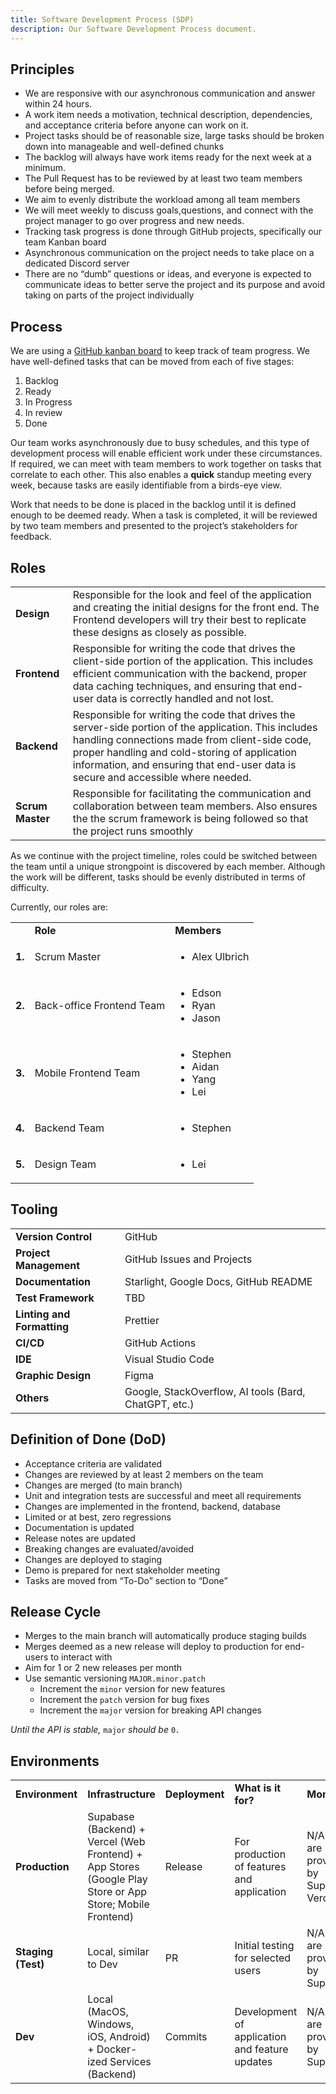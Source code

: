 ```yaml
---
title: Software Development Process (SDP)
description: Our Software Development Process document.
---
```


## **Principles**



* We are responsive with our asynchronous communication and answer within 24 hours.
* A work item needs a motivation, technical description, dependencies, and acceptance criteria before anyone can work on it.
* Project tasks should be of reasonable size, large tasks should be broken down into manageable and well-defined chunks
* The backlog will always have work items ready for the next week at a minimum.
* The Pull Request has to be reviewed by at least two team members before being merged.
* We aim to evenly distribute the workload among all team members
* We will meet weekly to discuss goals,questions, and connect with the project manager to go over progress and new needs.
* Tracking task progress is done through GitHub projects, specifically our team Kanban board
* Asynchronous communication on the project needs to take place on a dedicated Discord server
* There are no “dumb” questions or ideas, and everyone is expected to communicate ideas to better serve the project and its purpose and avoid taking on parts of the project individually


## **Process**

We are using a [GitHub kanban board](https://github.com/orgs/OregonStateUniversity/projects/1) to keep track of team progress. We have well-defined tasks that can be moved from each of five stages:



1. Backlog
2. Ready
3. In Progress
4. In review
5. Done

Our team works asynchronously due to busy schedules, and this type of development process will enable efficient work under these circumstances. If required, we can meet with team members to work together on tasks that correlate to each other. This also enables a **quick** standup meeting every week, because tasks are easily identifiable from a birds-eye view. 

Work that needs to be done is placed in the backlog until it is defined enough to be deemed ready. When a task is completed, it will be reviewed by two team members and presented to the project’s stakeholders for feedback.


## **Roles**


<table>
  <tr>
   <td><strong>Design</strong>
   </td>
   <td>Responsible for the look and feel of the application and creating the initial designs for the front end. The Frontend developers will try their best to replicate these designs as closely as possible.  
   </td>
  </tr>
  <tr>
   <td><strong>Frontend</strong>
   </td>
   <td>Responsible for writing the code that drives the client-side portion of the application. This includes efficient communication with the backend, proper data caching techniques, and ensuring that end-user data is correctly handled and not lost.
   </td>
  </tr>
  <tr>
   <td><strong>Backend</strong>
   </td>
   <td>Responsible for writing the code that drives the server-side portion of the application. This includes handling connections made from client-side code, proper handling and cold-storing of application information, and ensuring that end-user data is secure and accessible where needed.
   </td>
  </tr>
  <tr>
   <td><strong>Scrum Master</strong>
   </td>
   <td>Responsible for facilitating the communication and collaboration between team members. Also ensures the the scrum framework is being followed so that the project runs smoothly
   </td>
  </tr>
</table>


As we continue with the project timeline, roles could be switched between the team until a unique strongpoint is discovered by each member. Although the work will be different, tasks should be evenly distributed in terms of difficulty.

Currently, our roles are:


<table>
  <tr>
   <td>
   </td>
   <td><strong>Role</strong>
   </td>
   <td><strong>Members</strong>
   </td>
  </tr>
  <tr>
   <td><strong>1.</strong>
   </td>
   <td>Scrum Master
   </td>
   <td>
<ul>

<li>Alex Ulbrich
</li>
</ul>
   </td>
  </tr>
  <tr>
   <td><strong>2.</strong>
   </td>
   <td>Back-office Frontend Team
   </td>
   <td>
<ul>

<li>Edson

<li>Ryan

<li>Jason
</li>
</ul>
   </td>
  </tr>
  <tr>
   <td><strong>3.</strong>
   </td>
   <td>Mobile Frontend Team
   </td>
   <td>
<ul>

<li>Stephen

<li>Aidan

<li>Yang

<li>Lei
</li>
</ul>
   </td>
  </tr>
  <tr>
   <td><strong>4.</strong>
   </td>
   <td>Backend Team
   </td>
   <td>
<ul>

<li>Stephen
</li>
</ul>
   </td>
  </tr>
  <tr>
   <td><strong>5.</strong>
   </td>
   <td>Design Team
   </td>
   <td>
<ul>

<li>Lei
</li>
</ul>
   </td>
  </tr>
</table>



## **Tooling**


<table>
  <tr>
   <td><strong>Version Control</strong>
   </td>
   <td>GitHub
   </td>
  </tr>
  <tr>
   <td><strong>Project Management</strong>
   </td>
   <td>GitHub Issues and Projects
   </td>
  </tr>
  <tr>
   <td><strong>Documentation</strong>
   </td>
   <td>Starlight, Google Docs, GitHub README
   </td>
  </tr>
  <tr>
   <td><strong>Test Framework</strong>
   </td>
   <td>TBD
   </td>
  </tr>
  <tr>
   <td><strong>Linting and Formatting</strong>
   </td>
   <td>Prettier
   </td>
  </tr>
  <tr>
   <td><strong>CI/CD</strong>
   </td>
   <td>GitHub Actions
   </td>
  </tr>
  <tr>
   <td><strong>IDE</strong>
   </td>
   <td>Visual Studio Code
   </td>
  </tr>
  <tr>
   <td><strong>Graphic Design</strong>
   </td>
   <td>Figma
   </td>
  </tr>
  <tr>
   <td><strong>Others</strong>
   </td>
   <td>Google, StackOverflow, AI tools (Bard, ChatGPT, etc.) 
   </td>
  </tr>
</table>



## **Definition of Done (DoD)**



* Acceptance criteria are validated
* Changes are reviewed by at least 2 members on the team 
* Changes are merged (to main branch)
* Unit and integration tests are successful and meet all requirements
* Changes are implemented in the frontend, backend, database
* Limited or at best, zero regressions
* Documentation is updated
* Release notes are updated
* Breaking changes are evaluated/avoided
* Changes are deployed to staging
* Demo is prepared for next stakeholder meeting
* Tasks are moved from “To-Do” section to “Done”


## **Release Cycle**



* Merges to the main branch will automatically produce staging builds
* Merges deemed as a new release will deploy to production for end-users to interact with
* Aim for 1 or 2 new releases per month
* Use semantic versioning `MAJOR.minor.patch`
    * Increment the `minor` version for new features
    * Increment the `patch` version for bug fixes
    * Increment the `major` version for breaking API changes

_Until the API is stable,_ `major` _should be_ <code>0<em>. </em></code>


## **Environments**


<table>
  <tr>
   <td><strong>Environment</strong>
   </td>
   <td><strong>Infrastructure</strong>
   </td>
   <td><strong>Deployment</strong>
   </td>
   <td><strong>What is it for?</strong>
   </td>
   <td><strong>Monitoring</strong>
   </td>
  </tr>
  <tr>
   <td>
    <strong>Production</strong>
   </td>
   <td>Supabase (Backend) + Vercel (Web Frontend) + App Stores (Google Play Store or App Store; Mobile Frontend)
   </td>
   <td>Release
   </td>
   <td>For production of features and application
   </td>
   <td>N/A (Tools are provided by Supabase / Vercel)
   </td>
  </tr>
  <tr>
   <td>
    <strong>Staging (Test)</strong>
   </td>
   <td>Local, similar to Dev
   </td>
   <td>PR
   </td>
   <td>Initial testing for selected users 
   </td>
   <td>N/A (Tools are provided by Supabase)
   </td>
  </tr>
  <tr>
   <td>
    <strong>Dev</strong>
   </td>
   <td>Local (MacOS, Windows, iOS, Android) + Docker-ized Services (Backend)
   </td>
   <td>Commits
   </td>
   <td>Development of application and feature updates 
   </td>
   <td>N/A (Tools are provided by Supabase)
   </td>
  </tr>
</table>


